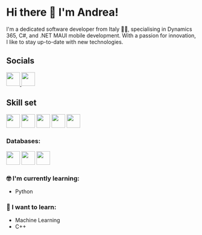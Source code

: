 # Hi there 👋 I'm Andrea!
I'm a dedicated software developer from Italy 🤌🏻, specialising in Dynamics 365, C#, and .NET MAUI mobile development.
With a passion for innovation, I like to stay up-to-date with new technologies.

## Socials
<a href="https://www.linkedin.com/in/andreamoretti890/">
  <img height="36" width="36" src="https://cdn.simpleicons.org/linkedin" />
</a>
<a href="mailto:andrea.moretti890@gmail.com">
  <img height="36" width=36" src="https://cdn.simpleicons.org/gmail" />
</a>

## Skill set

<img height="36" width="36" src="https://cdn.simpleicons.org/csharp" /> <img height="36" width="36" src="https://cdn.simpleicons.org/dynamics365" /> <img height="36" width="36" src="https://cdn.simpleicons.org/xaml" /> <img height="36" width="36" src="https://cdn.simpleicons.org/javascript" /> <img height="36" width="36" src="https://cdn.simpleicons.org/html5" />

### Databases:

<img height="36" width="36" src="https://cdn.simpleicons.org/microsoftsqlserver" /> <img height="36" width="36" src="https://cdn.simpleicons.org/sqlite" /> <img height="36" width="36" src="https://cdn.simpleicons.org/mongodb" />

### 🤓 I'm currently learning:

* Python

### 🤔 I want to learn:

* Machine Learning
* C++
